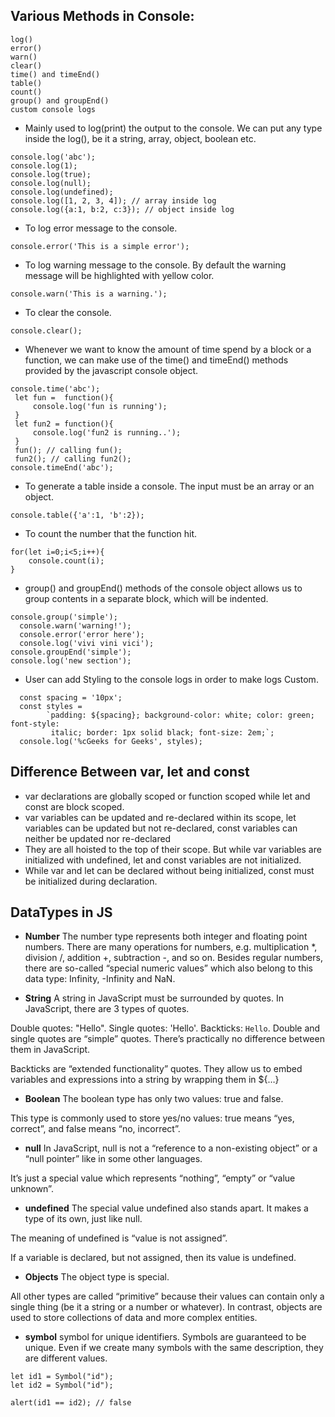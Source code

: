 ## Various Methods in Console:
```
log()
error()
warn()
clear()
time() and timeEnd()
table()
count()
group() and groupEnd()
custom console logs
```
- Mainly used to log(print) the output to the console. We can put any type inside the log(), be it a string, array, object, boolean etc.
```
console.log('abc');  
console.log(1); 
console.log(true); 
console.log(null); 
console.log(undefined);  
console.log([1, 2, 3, 4]); // array inside log 
console.log({a:1, b:2, c:3}); // object inside log 
```
- To log error message to the console.
```
console.error('This is a simple error'); 
```
- To log warning message to the console. By default the warning message will be highlighted with yellow color.  
```
console.warn('This is a warning.');
```

- To clear the console.
```
console.clear();
```
- Whenever we want to know the amount of time spend by a block or a function, we can make use of the time() and timeEnd() methods provided by the javascript console object.
```
console.time('abc'); 
 let fun =  function(){ 
     console.log('fun is running'); 
 } 
 let fun2 = function(){ 
     console.log('fun2 is running..'); 
 } 
 fun(); // calling fun(); 
 fun2(); // calling fun2(); 
console.timeEnd('abc');
```
- To generate a table inside a console. The input must be an array or an object.
```
console.table({'a':1, 'b':2});
```
- To count the number that the function hit.
```
for(let i=0;i<5;i++){ 
    console.count(i); 
}
```
- group() and groupEnd() methods of the console object allows us to group contents in a separate block, which will be indented.
```
console.group('simple'); 
  console.warn('warning!'); 
  console.error('error here'); 
  console.log('vivi vini vici'); 
console.groupEnd('simple'); 
console.log('new section'); 
```
- User can add Styling to the console logs in order to make logs Custom.
```
  const spacing = '10px'; 
  const styles =  
        `padding: ${spacing}; background-color: white; color: green; font-style:  
         italic; border: 1px solid black; font-size: 2em;`; 
  console.log('%cGeeks for Geeks', styles); 
```
## Difference Between var, let and const
- var declarations are globally scoped or function scoped while let and const are block scoped.
- var variables can be updated and re-declared within its scope, let variables can be updated but not re-declared, const variables can neither be updated nor re-declared
- They are all hoisted to the top of their scope. But while var variables are initialized with undefined, let and const variables are not initialized.
- While var and let can be declared without being initialized, const must be initialized during declaration.

## DataTypes in JS
- **Number**
The number type represents both integer and floating point numbers.
There are many operations for numbers, e.g. multiplication *, division /, addition +, subtraction -, and so on.
Besides regular numbers, there are so-called “special numeric values” which also belong to this data type: Infinity, -Infinity and NaN.

- **String**
A string in JavaScript must be surrounded by quotes.
In JavaScript, there are 3 types of quotes.

Double quotes: "Hello".
Single quotes: 'Hello'.
Backticks: `Hello`.
Double and single quotes are “simple” quotes. There’s practically no difference between them in JavaScript.

Backticks are “extended functionality” quotes. They allow us to embed variables and expressions into a string by wrapping them in ${…}

- **Boolean**
The boolean type has only two values: true and false.

This type is commonly used to store yes/no values: true means “yes, correct”, and false means “no, incorrect”.

- **null**
In JavaScript, null is not a “reference to a non-existing object” or a “null pointer” like in some other languages.

It’s just a special value which represents “nothing”, “empty” or “value unknown”.

- **undefined**
The special value undefined also stands apart. It makes a type of its own, just like null.

The meaning of undefined is “value is not assigned”.

If a variable is declared, but not assigned, then its value is undefined.

- **Objects**
The object type is special.

All other types are called “primitive” because their values can contain only a single thing (be it a string or a number or whatever). In contrast, objects are used to store collections of data and more complex entities.

- **symbol**
symbol for unique identifiers.
Symbols are guaranteed to be unique. Even if we create many symbols with the same description, they are different values.
```
let id1 = Symbol("id");
let id2 = Symbol("id");

alert(id1 == id2); // false
```

